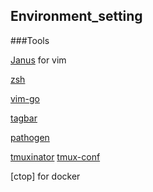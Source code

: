 ## Environment_setting


###Tools

[Janus](https://github.com/carlhuda/janus) for vim

[zsh](https://github.com/robbyrussell/oh-my-zsh)

[vim-go](https://github.com/fatih/vim-go)

[tagbar](https://github.com/majutsushi/tagbar)

[pathogen](https://github.com/tpope/vim-pathogen)


[tmuxinator](https://github.com/tmuxinator/tmuxinator)
[tmux-conf](https://github.com/tony/tmux-config)

[ctop] for docker
